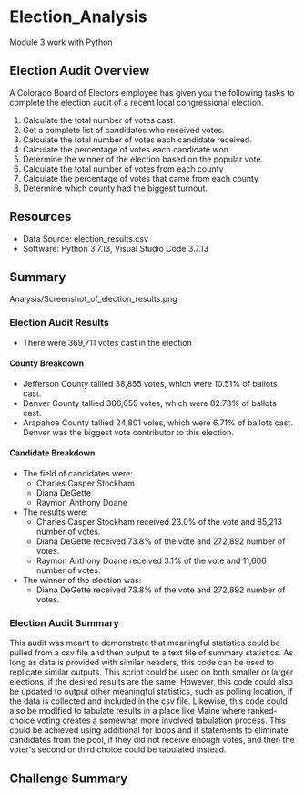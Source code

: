 # Election_Analysis
Module 3 work with Python

## Election Audit Overview
A Colorado Board of Electors employee has given you the following tasks to complete the election audit of a recent local congressional election.

1. Calculate the total number of votes cast.
2. Get a complete list of candidates who received votes.
3. Calculate the total number of votes each candidate received.
4. Calculate the percentage of votes each candidate won.
5. Determine the winner of the election based on the popular vote.
6. Calculate the total number of votes from each county
7. Calculate the percentage of votes that came from each county
8. Determine which county had the biggest turnout.

## Resources
- Data Source: election_results.csv
- Software: Python 3.7.13, Visual Studio Code 3.7.13

## Summary

Analysis/Screenshot_of_election_results.png
### Election Audit Results
- There were 369,711 votes cast in the election

#### County Breakdown
- Jefferson County tallied 38,855 votes, which were 10.51% of ballots cast.
- Denver County tallied 306,055 votes, which were  82.78% of ballots cast.
- Arapahoe County tallied 24,801 voles, which were 6.71% of ballots cast.
Denver was the biggest vote contributor to this election.

#### Candidate Breakdown
- The field of candidates were:
  -   Charles Casper Stockham
  -   Diana DeGette
  -   Raymon Anthony Doane
- The results were:
  -   Charles Casper Stockham received 23.0% of the vote and 85,213 number of votes.
  -   Diana DeGette received 73.8% of the vote and 272,892 number of votes.
  -   Raymon Anthony Doane received 3.1% of the vote and 11,606 number of votes.
- The winner of the election was:
  -   Diana DeGette received 73.8% of the vote and 272,892 number of votes.

### Election Audit Summary
This audit was meant to demonstrate that meaningful statistics could be pulled from a csv file and then output to a text file of summary statistics.  As long as data is provided with similar headers, this code can be used to replicate similar outputs.  This script could be used on both smaller or larger elections, if the desired results are the same.  However, this code could also be updated to output other meaningful statistics, such as polling location, if the data is collected and included in the csv file.  Likewise, this code could also be modified to tabulate results in a place like Maine where ranked-choice voting creates a somewhat more involved tabulation process.  This could be achieved using additional for loops and if statements to eliminate candidates from the pool, if they did not receive enough votes, and then the voter's second or third choice could be tabulated instead.

## Challenge Summary
